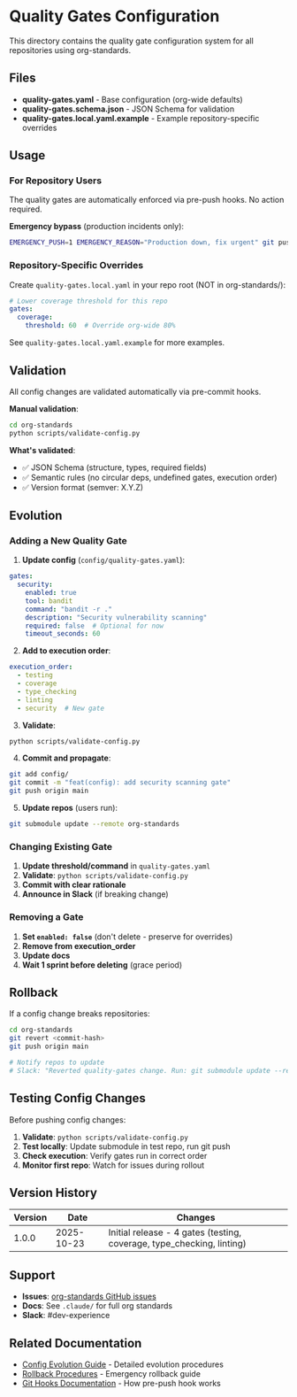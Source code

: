 # Quality Gates Configuration

This directory contains the quality gate configuration system for all repositories using org-standards.

## Files

- **quality-gates.yaml** - Base configuration (org-wide defaults)
- **quality-gates.schema.json** - JSON Schema for validation
- **quality-gates.local.yaml.example** - Example repository-specific overrides

## Usage

### For Repository Users

The quality gates are automatically enforced via pre-push hooks. No action required.

**Emergency bypass** (production incidents only):
```bash
EMERGENCY_PUSH=1 EMERGENCY_REASON="Production down, fix urgent" git push
```

### Repository-Specific Overrides

Create `quality-gates.local.yaml` in your repo root (NOT in org-standards/):

```yaml
# Lower coverage threshold for this repo
gates:
  coverage:
    threshold: 60  # Override org-wide 80%
```

See `quality-gates.local.yaml.example` for more examples.

## Validation

All config changes are validated automatically via pre-commit hooks.

**Manual validation**:
```bash
cd org-standards
python scripts/validate-config.py
```

**What's validated**:
- ✅ JSON Schema (structure, types, required fields)
- ✅ Semantic rules (no circular deps, undefined gates, execution order)
- ✅ Version format (semver: X.Y.Z)

## Evolution

### Adding a New Quality Gate

1. **Update config** (`config/quality-gates.yaml`):
```yaml
gates:
  security:
    enabled: true
    tool: bandit
    command: "bandit -r ."
    description: "Security vulnerability scanning"
    required: false  # Optional for now
    timeout_seconds: 60
```

2. **Add to execution order**:
```yaml
execution_order:
  - testing
  - coverage
  - type_checking
  - linting
  - security  # New gate
```

3. **Validate**:
```bash
python scripts/validate-config.py
```

4. **Commit and propagate**:
```bash
git add config/
git commit -m "feat(config): add security scanning gate"
git push origin main
```

5. **Update repos** (users run):
```bash
git submodule update --remote org-standards
```

### Changing Existing Gate

1. **Update threshold/command** in `quality-gates.yaml`
2. **Validate**: `python scripts/validate-config.py`
3. **Commit with clear rationale**
4. **Announce in Slack** (if breaking change)

### Removing a Gate

1. **Set `enabled: false`** (don't delete - preserve for overrides)
2. **Remove from execution_order**
3. **Update docs**
4. **Wait 1 sprint before deleting** (grace period)

## Rollback

If a config change breaks repositories:

```bash
cd org-standards
git revert <commit-hash>
git push origin main

# Notify repos to update
# Slack: "Reverted quality-gates change. Run: git submodule update --remote org-standards"
```

## Testing Config Changes

Before pushing config changes:

1. **Validate**: `python scripts/validate-config.py`
2. **Test locally**: Update submodule in test repo, run git push
3. **Check execution**: Verify gates run in correct order
4. **Monitor first repo**: Watch for issues during rollout

## Version History

| Version | Date | Changes |
|---------|------|---------|
| 1.0.0 | 2025-10-23 | Initial release - 4 gates (testing, coverage, type_checking, linting) |

## Support

- **Issues**: [org-standards GitHub issues](https://github.com/TheNeerajGarg/org-standards/issues)
- **Docs**: See `.claude/` for full org standards
- **Slack**: #dev-experience

## Related Documentation

- [Config Evolution Guide](EVOLUTION.md) - Detailed evolution procedures
- [Rollback Procedures](ROLLBACK.md) - Emergency rollback guide
- [Git Hooks Documentation](../git-hooks/README.md) - How pre-push hook works
